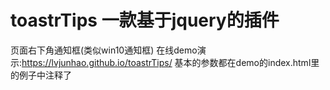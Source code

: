 # toastrTips  一款基于jquery的插件
页面右下角通知框(类似win10通知框)
在线demo演示:https://lvjunhao.github.io/toastrTips/
基本的参数都在demo的index.html里的例子中注释了
